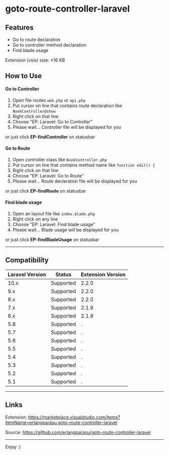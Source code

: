 # goto-route-controller-laravel

## Features

- Go to route declaration
- Go to controller method declaration
- Find blade usage

Extension (vsix) size: &plusmn;16 KB

## How to Use

#### Go to Controller
1. Open file routes `web.php` or `api.php`
2. Put cursor on line that contains route declaration like `BookController@show`
3. Right click on that line
4. Choose "EP: Laravel: Go to Controller"
5. Please wait... Controller file will be displayed for you

or just click **EP-findController** on statusbar

#### Go to Route
1. Open controller class like `BookController.php`
2. Put cursor on line that contains method name like `function edit() {`
3. Right click on that line
4. Choose "EP: Laravel: Go to Route"
5. Please wait... Route declaration file will be displayed for you

or just click **EP-findRoute** on statusbar

#### Find blade usage
1. Open an layout file like `index.blade.php`
2. Right click on any line
3. Choose "EP: Laravel: Find blade usage"
4. Please wait... Blade usage will be displayed for you

or just click **EP-findBladeUsage** on statusbar

-----------------------------------------------------------------------------------------------------------

## Compatibility

| Laravel Version |Status|Extension Version|
|-----------------|------|-----------------|
| 10.x |Supported|2.2.0|
| 9.x |Supported|2.2.0|
| 8.x |Supported|2.2.0|
| 7.x |Supported|2.1.9|
| 6.x |Supported|2.1.9|
| 5.8 |Supported|.|
| 5.7 |Supported|.|
| 5.6 |Supported|.|
| 5.5 |Supported|.|
| 5.4 |Supported|.|
| 5.3 |Supported|.|
| 5.2 |Supported|.|
| 5.1 |Supported|.|

-----------------------------------------------------------------------------------------------------------

## Links

Extension:
https://marketplace.visualstudio.com/items?itemName=erlangparasu.goto-route-controller-laravel

Source:
https://github.com/erlangparasu/goto-route-controller-laravel

-----------------------------------------------------------------------------------------------------------

Enjoy :)
